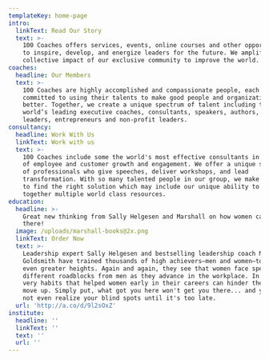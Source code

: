 ```yaml
---
templateKey: home-page
intro:
  linkText: Read Our Story
  text: >-
    100 Coaches offers services, events, online courses and other opportunities
    to inspire, develop, and energize leaders for the future. We amplify the
    collective impact of our exclusive community to improve the world. 
coaches:
  headline: Our Members
  text: >-
    100 Coaches are highly accomplished and compassionate people, each one
    committed to using their talents to make good people and organizations
    better. Together, we create a unique spectrum of talent including the
    world’s leading executive coaches, consultants, speakers, authors, iconic
    leaders, entrepreneurs and non-profit leaders.
consultancy:
  headline: Work With Us
  linkText: Work with us
  text: >-
    100 Coaches include some the world's most effective consultants in all areas
    of employee and customer growth and engagement. We offer a unique spectrum
    of professionals who give speeches, deliver workshops, and lead
    transformation. With so many talented people in our group, we make it easier
    to find the right solution which may include our unique ability to bring
    together multiple world class resources.
education:
  headline: >-
    Great new thinking from Sally Helgesen and Marshall on how women can get
    there!
  image: /uploads/marshall-books@2x.png
  linkText: Order Now
  text: >-
    Leadership expert Sally Helgesen and bestselling leadership coach Marshall
    Goldsmith have trained thousands of high achievers—men and women—to reach
    even greater heights. Again and again, they see that women face specific and
    different roadblocks from men as they advance in the workplace. In fact, the
    very habits that helped women early in their careers can hinder them as they
    move up. Simply put, what got you here won't get you there... and you might
    not even realize your blind spots until it's too late. 
  url: 'http://a.co/d/9l2sOxZ'
institute:
  headline: ''
  linkText: ''
  text: ''
  url: ''
---
```


